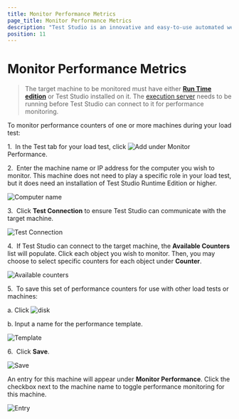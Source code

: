 ```yaml
---
title: Monitor Performance Metrics
page_title: Monitor Performance Metrics
description: "Test Studio is an innovative and easy-to-use automated web, WPF and load testing solution. Test Studio tests support essential technologies like ASP.NET AJAX, Silverlight, PHP and MVC. HTML5, Testing framework, functional testing, performance testing, load testing, exploratory testing, manual testing."
position: 11
---
```

# Monitor Performance Metrics

> The target machine to be monitored must have either <a href="/general-information/test-studio-run-time" target="_blank">**Run Time edition**</a> or Test Studio installed on it. The <a href="/features/scheduling-test-runs/create-execution-server" target="_blank">execution server</a> needs to be running before Test Studio can connect to it for performance monitoring.

To monitor performance counters of one or more machines during your load test:

1.&nbsp; In the Test tab for your load test, click ![Add][1]  under Monitor Performance.

2.&nbsp; Enter the machine name or IP address for the computer you wish to monitor. This machine does not need to play a specific role in your load test, but it does need an installation of Test Studio Runtime Edition or higher.

![Computer name][2]

3.&nbsp; Click **Test Connection** to ensure Test Studio can communicate with the target machine.

![Test Connection][3]

4.&nbsp; If Test Studio can connect to the target machine, the **Available Counters** list will populate. Click each object you wish to monitor. Then, you may choose to select specific counters for each object under **Counter**.

![Available counters][4]

5.&nbsp; To save this set of performance counters for use with other load tests or machines: 

  a. Click ![disk][5]

  b. Input a name for the performance template. 

![Template][6]

6.&nbsp; Click **Save**.

![Save][7]


 An entry for this machine will appear under **Monitor Performance**. Click the checkbox next to the machine name to toggle performance monitoring for this machine. 

![Entry][8]

[1]: /img/features/testing-types/load-testing/monitor-perf-metrics/fig1.png
[2]: /img/features/testing-types/load-testing/monitor-perf-metrics/fig2.png
[3]: /img/features/testing-types/load-testing/monitor-perf-metrics/fig3.png
[4]: /img/features/testing-types/load-testing/monitor-perf-metrics/fig4.png
[5]: /img/features/testing-types/load-testing/monitor-perf-metrics/fig5.png
[6]: /img/features/testing-types/load-testing/monitor-perf-metrics/fig6.png
[7]: /img/features/testing-types/load-testing/monitor-perf-metrics/fig7.png
[8]: /img/features/testing-types/load-testing/monitor-perf-metrics/fig8.png